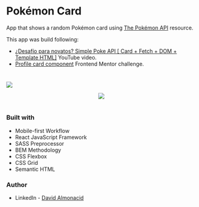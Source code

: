 # Pokémon Card

App that shows a random Pokémon card using [The Pokémon API](https://pokeapi.co) resource.

This app was build following:

- [¿Desafío para novatos? Simple Poke API [ Card + Fetch + DOM + Template HTML]](https://www.youtube.com/watch?v=ydcm7GECaAI) YouTube video.
- [Profile card component](https://www.frontendmentor.io/challenges/profile-card-component-cfArpWshJ) Frontend Mentor challenge.

#

![](https://i.imgur.com/lu2R7Fn.png)

<div align="center">
  <a href="https://stalwart-monstera-e743b4.netlify.app"><img src="https://img.shields.io/badge/visit the site-621F55?style=for-the-badge" /></a>
</div>

#

### Built with

- Mobile-first Workflow
- React JavaScript Framework
- SASS Preprocessor
- BEM Methodology
- CSS Flexbox
- CSS Grid
- Semantic HTML

### Author

- LinkedIn - [David Almonacid](https://www.linkedin.com/in/davidalmonacid)
